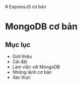 <!-- Hello ExpressJS --># ExpressJS cơ bản

# MongoDB cơ bản
## Mục lục

* Giới thiệu
* Cài đặt
* Làm việc với MongoDB
* Những lệnh cơ bản
* Xác thực
